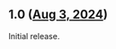 ## 1.0 ([Aug 3, 2024](https://github.com/ramensoftware/windhawk-mods/blob/ad2ad2e2f07630fcdefb96a16bcc53695bb97490/mods/fix-qt-scrollbar-grippers.wh.cpp))

Initial release.
